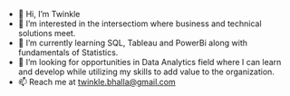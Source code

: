 - 👋 Hi, I’m Twinkle 
- 👀 I’m interested in the intersectiom where business and technical solutions meet.
- 🌱 I’m currently learning SQL, Tableau and PowerBi along with fundamentals of Statistics.
- 💞️ I’m looking for opportunities in Data Analytics field where I can learn and develop while utilizing my skills to add value to the organization.
- 📫 Reach me at twinkle.bhalla@gmail.com


